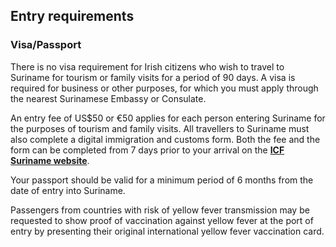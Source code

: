 ## Entry requirements

### **Visa/Passport**

There is no visa requirement for Irish citizens who wish to travel to Suriname for tourism or family visits for a period of 90 days. A visa is required for business or other purposes, for which you must apply through the nearest Surinamese Embassy or Consulate.

An entry fee of US$50 or €50 applies for each person entering Suriname for the purposes of tourism and family visits. All travellers to Suriname must also complete a digital immigration and customs form. Both the fee and the form can be completed from 7 days prior to your arrival on the [**ICF Suriname website**](https://icf.sr/).

Your passport should be valid for a minimum period of 6 months from the date of entry into Suriname.

Passengers from countries with risk of yellow fever transmission may be requested to show proof of vaccination against yellow fever at the port of entry by presenting their original international yellow fever vaccination card.